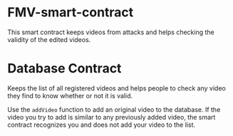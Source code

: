 # FMV-smart-contract
This smart contract keeps videos from attacks and helps checking the validity of the edited videos. 
# Database Contract
Keeps the list of all registered videos and helps people to check any video they find to know whether or not it is valid.

Use the `addVideo` function to add an original video to the database. If the video you try to add is similar to any previously added video, the smart contract recognizes you and does not add your video to the list. 


